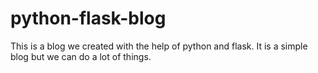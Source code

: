 # python-flask-blog
This is a blog we created with the help of python and flask. It is a simple blog but we can do a lot of things.
